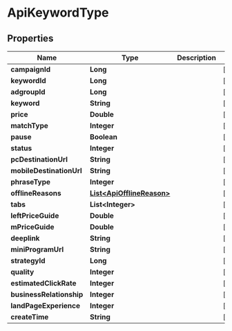 

# ApiKeywordType


## Properties

Name | Type | Description | Notes
------------ | ------------- | ------------- | -------------
**campaignId** | **Long** |  |  [optional]
**keywordId** | **Long** |  |  [optional]
**adgroupId** | **Long** |  |  [optional]
**keyword** | **String** |  |  [optional]
**price** | **Double** |  |  [optional]
**matchType** | **Integer** |  |  [optional]
**pause** | **Boolean** |  |  [optional]
**status** | **Integer** |  |  [optional]
**pcDestinationUrl** | **String** |  |  [optional]
**mobileDestinationUrl** | **String** |  |  [optional]
**phraseType** | **Integer** |  |  [optional]
**offlineReasons** | [**List&lt;ApiOfflineReason&gt;**](ApiOfflineReason.md) |  |  [optional]
**tabs** | **List&lt;Integer&gt;** |  |  [optional]
**leftPriceGuide** | **Double** |  |  [optional]
**mPriceGuide** | **Double** |  |  [optional]
**deeplink** | **String** |  |  [optional]
**miniProgramUrl** | **String** |  |  [optional]
**strategyId** | **Long** |  |  [optional]
**quality** | **Integer** |  |  [optional]
**estimatedClickRate** | **Integer** |  |  [optional]
**businessRelationship** | **Integer** |  |  [optional]
**landPageExperience** | **Integer** |  |  [optional]
**createTime** | **String** |  |  [optional]



